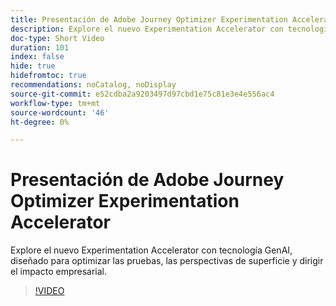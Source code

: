 ```yaml
---
title: Presentación de Adobe Journey Optimizer Experimentation Accelerator
description: Explore el nuevo Experimentation Accelerator con tecnología GenAI, diseñado para optimizar las pruebas, las perspectivas de superficie y dirigir el impacto empresarial.
doc-type: Short Video
duration: 101
index: false
hide: true
hidefromtoc: true
recommendations: noCatalog, noDisplay
source-git-commit: e52cdba2a9203497d97cbd1e75c81e3e4e556ac4
workflow-type: tm+mt
source-wordcount: '46'
ht-degree: 0%

---
```



# Presentación de Adobe Journey Optimizer Experimentation Accelerator

Explore el nuevo Experimentation Accelerator con tecnología GenAI, diseñado para optimizar las pruebas, las perspectivas de superficie y dirigir el impacto empresarial.

<!-- 62_S531_3442531_100_introducing-the-adobe-journey-optimizer-experimentation-accelerator -->
>[!VIDEO](https://video.tv.adobe.com/v/3458230/?learn=on&enablevpops=true)
